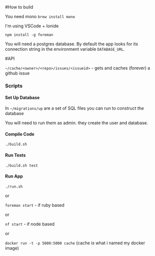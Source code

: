 #How to build

You need mono `brew install mono`

I'm using VSCode + Ionide

```
npm install -g foreman
```

You will need a postgres database. By default the app looks for its connection string
in the environment variable `DATABASE_URL`.

#API

`~/cache/<owner>/<repo>/issues/<issueid>` - gets and caches (forever) a github issue

### Scripts

#### Set Up Database

In `~/migrations/up` are a set of SQL files you can run to construct the database

You will need to run them as admin. they create the user and database.

#### Compile Code

`./build.sh`

#### Run Tests
`./build.sh test`

#### Run App
`./run.sh`

or

`foreman start` - if ruby based

or

`nf start` - if node based

or

`docker run -t -p 5000:5000 cache` (cache is what i named my docker image)
